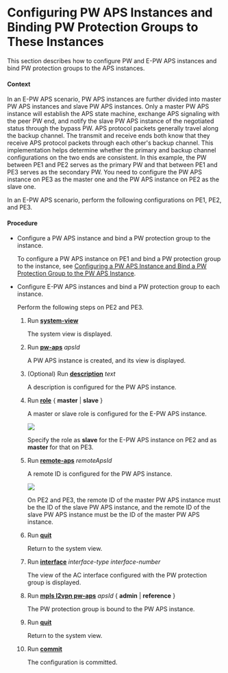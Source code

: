 Configuring PW APS Instances and Binding PW Protection Groups to These Instances
================================================================================

This section describes how to configure PW and E-PW APS instances and bind PW protection groups to the APS instances.

#### Context

In an E-PW APS scenario, PW APS instances are further divided into master PW APS instances and slave PW APS instances. Only a master PW APS instance will establish the APS state machine, exchange APS signaling with the peer PW end, and notify the slave PW APS instance of the negotiated status through the bypass PW. APS protocol packets generally travel along the backup channel. The transmit and receive ends both know that they receive APS protocol packets through each other's backup channel. This implementation helps determine whether the primary and backup channel configurations on the two ends are consistent. In this example, the PW between PE1 and PE2 serves as the primary PW and that between PE1 and PE3 serves as the secondary PW. You need to configure the PW APS instance on PE3 as the master one and the PW APS instance on PE2 as the slave one.

In an E-PW APS scenario, perform the following configurations on PE1, PE2, and PE3.


#### Procedure

* Configure a PW APS instance and bind a PW protection group to the instance.
  
  
  
  To configure a PW APS instance on PE1 and bind a PW protection group to the instance, see [Configuring a PW APS Instance and Bind a PW Protection Group to the PW APS Instance](dc_vrp_vpws_cfg_6030.html).
* Configure E-PW APS instances and bind a PW protection group to each instance.
  
  
  
  Perform the following steps on PE2 and PE3.
  
  
  
  1. Run [**system-view**](cmdqueryname=system-view)
     
     
     
     The system view is displayed.
  2. Run [**pw-aps**](cmdqueryname=pw-aps) *apsId*
     
     
     
     A PW APS instance is created, and its view is displayed.
  3. (Optional) Run [**description**](cmdqueryname=description) *text*
     
     
     
     A description is configured for the PW APS instance.
  4. Run [**role**](cmdqueryname=role) { **master** | **slave** }
     
     
     
     A master or slave role is configured for the E-PW APS instance.
     
     
     
     ![](../../../../public_sys-resources/note_3.0-en-us.png) 
     
     Specify the role as **slave** for the E-PW APS instance on PE2 and as **master** for that on PE3.
  5. Run [**remote-aps**](cmdqueryname=remote-aps) *remoteApsId*
     
     
     
     A remote ID is configured for the PW APS instance.
     
     
     
     ![](../../../../public_sys-resources/note_3.0-en-us.png) 
     
     On PE2 and PE3, the remote ID of the master PW APS instance must be the ID of the slave PW APS instance, and the remote ID of the slave PW APS instance must be the ID of the master PW APS instance.
  6. Run [**quit**](cmdqueryname=quit)
     
     
     
     Return to the system view.
  7. Run [**interface**](cmdqueryname=interface) *interface-type interface-number*
     
     
     
     The view of the AC interface configured with the PW protection group is displayed.
  8. Run [**mpls l2vpn pw-aps**](cmdqueryname=mpls+l2vpn+pw-aps) *apsId* { **admin** | **reference** }
     
     
     
     The PW protection group is bound to the PW APS instance.
  9. Run [**quit**](cmdqueryname=quit)
     
     
     
     Return to the system view.
  10. Run [**commit**](cmdqueryname=commit)
      
      
      
      The configuration is committed.